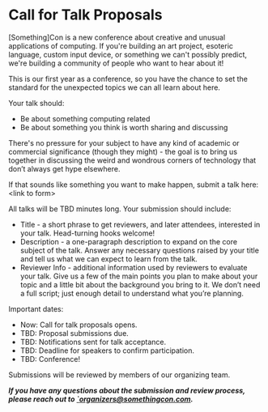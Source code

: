 # Call for Talk Proposals

\[Something\]Con is a new conference about creative and unusual applications of computing. If you're building an art project, esoteric language, custom input device, or something we can't possibly predict, we're building a community of people who want to hear about it\!

This is our first year as a conference, so you have the chance to set the standard for the unexpected topics we can all learn about here.

Your talk should:

- Be about something computing related  
- Be about something you think is worth sharing and discussing

There's no pressure for your subject to have any kind of academic or commercial significance (though they might) \- the goal is to bring us together in discussing the weird and wondrous corners of technology that don’t always get hype elsewhere.

If that sounds like something you want to make happen, submit a talk here: \<link to form\>

All talks will be TBD minutes long. Your submission should include:

- Title \- a short phrase to get reviewers, and later attendees, interested in your talk. Head-turning hooks welcome\!  
- Description \- a one-paragraph description to expand on the core subject of the talk. Answer any necessary questions raised by your title and tell us what we can expect to learn from the talk.  
- Reviewer Info \- additional information used by reviewers to evaluate your talk. Give us a few of the main points you plan to make about your topic and a little bit about the background you bring to it. We don’t need a full script; just enough detail to understand what you’re planning.

Important dates:

- Now: Call for talk proposals opens.  
- TBD: Proposal submissions due.  
- TBD: Notifications sent for talk acceptance.  
- TBD: Deadline for speakers to confirm participation.  
- TBD: Conference\!

Submissions will be reviewed by members of our organizing team.

***If you have any questions about the submission and review process, please reach out to [`organizers@somethingcon.com](mailto:organizers@somethingcon.com).***
